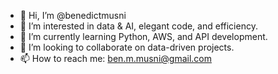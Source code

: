 - 👋 Hi, I’m @benedictmusni
- 👀 I’m interested in data & AI, elegant code, and efficiency. 
- 🌱 I’m currently learning Python, AWS, and API development.
- 💞️ I’m looking to collaborate on data-driven projects.
- 📫 How to reach me: ben.m.musni@gmail.com

<!---
benedictmusni/benedictmusni is a ✨ special ✨ repository because its `README.md` (this file) appears on your GitHub profile.
You can click the Preview link to take a look at your changes.
--->
